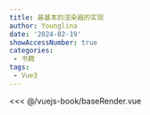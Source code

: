 ```yaml
---
title: 最基本的渲染器的实现
author: Younglina
date: '2024-02-19'
showAccessNumber: true
categories:
 - 书籍
tags:
 - Vue3
---
```

<script setup>
  import BaseRender from './baseRender.vue'
</script>
<BaseRender />

<<< @/vuejs-book/baseRender.vue